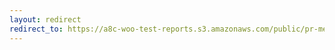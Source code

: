 ```yaml
---
layout: redirect
redirect_to: https://a8c-woo-test-reports.s3.amazonaws.com/public/pr-merge/38419/api/index.html
---
```

